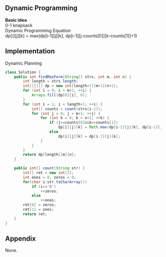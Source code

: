 **Dynamic Programming**  
---
**Basic idea**  
0-1 knapsack  
Dynamic Programming Equation  
dp[i][j][k] = max(dp[i-1][j][k], dp[i-1][j-counts[0]][k-counts[1]]+1)  

Implementation
---
Dynamic Planning
```java
class Solution {
    public int findMaxForm(String[] strs, int m, int n) {
        int length = strs.length;
        int[][][] dp = new int[length+1][m+1][n+1];
        for (int i = 0; i < m+1; ++i) {
            Arrays.fill(dp[0][i], 0);
        }
        for (int i = 1; i < length+1; ++i) {
            int[] counts = count(strs[i-1]);
            for (int j = 0; j < m+1; ++j) {
                for (int k = 0; k < n+1; ++k) {
                    if (j>=counts[0]&&k>=counts[1])
                        dp[i][j][k] = Math.max(dp[i-1][j][k], dp[i-1][j-counts[0]][k-counts[1]]+1);
                    else
                        dp[i][j][k] = dp[i-1][j][k];
                }
            }
        }
        return dp[length][m][n];
    }

    public int[] count(String str) {
        int[] ret = new int[2];
        int ones = 0, zeros = 0;
        for(char i:str.toCharArray())
            if (i=='0')
                ++zeros;
            else
                ++ones;
        ret[0] = zeros;
        ret[1] = ones;
        return ret;
    }
}
```
**Appendix**
---
None.
